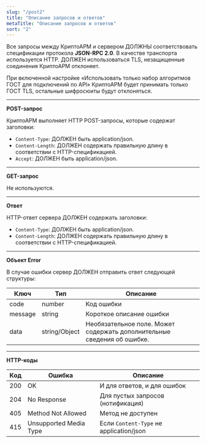 ```yaml
---
slug: "/post2"
title: "Описание запросов и ответов"
metaTitle: "Описание запросов и ответов"
sort: "2"
---
```



Все запросы между КриптоАРМ и сервером ДОЛЖНЫ соответствовать спецификации протокола **JSON-RPC 2.0**. В качестве транспорта используется HTTP. ДОЛЖЕН использоваться TLS, незащищенные соединения КриптоАРМ отклоняет. 

При включенной настройке «Использовать только набор алгоритмов ГОСТ для подключений по API» КриптоАРМ будет принимать только ГОСТ TLS, остальные шифросюиты будут отклоняться.

---
**POST-запрос**

КриптоАРМ выполняет HTTP POST-запросы, которые содержат заголовки:

- `Content-Type`: ДОЛЖЕН быть application/json.
- `Content-Length`: ДОЛЖЕН содержать правильную длину в соответствии с HTTP-спецификацией.
- `Accept`: ДОЛЖЕН быть application/json.

---
**GET-запрос**

Не используются.

---
**Ответ**

HTTP-ответ сервера ДОЛЖЕН содержать заголовки:

- `Content-Type`: ДОЛЖЕН быть application/json.
- `Content-Length`: ДОЛЖЕН содержать правильную длину в соответствии с HTTP-спецификацией.

---
**Объект Error**

В случае ошибки сервер ДОЛЖЕН отправить ответ следующей структуры:

| Ключ | Тип | Описание |
| --- | --- | --- |
| code | number | Код ошибки |
| message |  string |  Короткое описание ошибки |
| data |  string/Object |  Необязательное поле. Может содержать дополнительные сведения об ошибке. |

---
**HTTP-коды**

| Код | Ошибка | Описание |
| --- | --- | --- |
| 200 | OK | И для ответов, и для ошибок |
| 204 |  No Response |  Для пустых запросов (нотификация) |
| 405 |  Method Not Allowed |  Метод не доступен |
| 415 |  Unsupported Media Type |  Если `Content-Type` не application/json |
